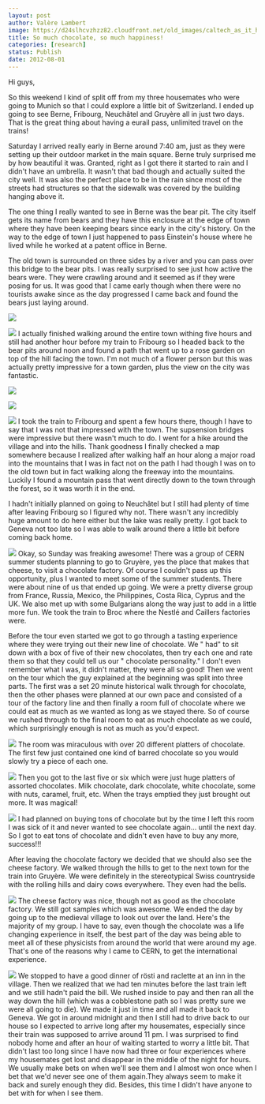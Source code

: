 ```yaml
---
layout: post
author: Valère Lambert
image: https://d24slhcvzhzz82.cloudfront.net/old_images/caltech_as_it_happens/6a0105349b8251970b016768b2915c970b.jpg
title: So much chocolate, so much happiness!   
categories: [research]
status: Publish
date: 2012-08-01
---
```



Hi guys,

So this weekend I kind of split off from my three housemates who were going to Munich so that I could explore a little bit of Switzerland. I ended up going to see Berne, Fribourg, Neuchâtel and Gruyère all in just two days. That is the great thing about having a eurail pass, unlimited travel on the trains!

Saturday I arrived really early in Berne around 7:40 am, just as they were setting up their outdoor market in the main square. Berne truly surprised me by how beautiful it was. Granted, right as I got there it started to rain and I didn't have an umbrella. It wasn't that bad though and actually suited the city well. It was also the perfect place to be in the rain since most of the streets had structures so that the sidewalk was covered by the building hanging above it.

The one thing I really wanted to see in Berne was the bear pit. The city itself gets its name from bears and they have this enclosure at the edge of town where they have been keeping bears since early in the city's history. On the way to the edge of town I just happened to pass Einstein's house where he lived while he worked at a patent office in Berne.

The old town is surrounded on three sides by a river and you can pass over this bridge to the bear pits. I was really surprised to see just how active the bears were. They were crawling around and it seemed as if they were posing for us. It was good that I came early though when there were no tourists awake since as the day progressed I came back and found the bears just laying around.


![](https://d24slhcvzhzz82.cloudfront.net/old_images/caltech_as_it_happens/6a0105349b8251970b016768b29042970b.jpg)


![](https://d24slhcvzhzz82.cloudfront.net/old_images/caltech_as_it_happens/6a0105349b8251970b017616a79036970c.jpg)
I actually finished walking around the entire town withing five hours and still had another hour before my train to Fribourg so I headed back to the bear pits around noon and found a path that went up to a rose garden on top of the hill facing the town. I'm not much of a flower person but this was actually pretty impressive for a town garden, plus the view on the city was fantastic.


![](https://d24slhcvzhzz82.cloudfront.net/old_images/caltech_as_it_happens/6a0105349b8251970b0177438db6e0970d.jpg)


![](https://d24slhcvzhzz82.cloudfront.net/old_images/caltech_as_it_happens/6a0105349b8251970b0177438db622970d.jpg)


![](https://d24slhcvzhzz82.cloudfront.net/old_images/caltech_as_it_happens/6a0105349b8251970b017616a78775970c.jpg)
I took the train to Fribourg and spent a few hours there, though I have to say that I was not that impressed with the town. The supsension bridges were impressive but there wasn't much to do. I went for a hike around the village and into the hills. Thank goodness I finally checked a map somewhere because I realized after walking half an hour along a major road into the mountains that I was in fact not on the path I had though I was on to the old town but in fact walking along the freeway into the mountains. Luckily I found a mountain pass that went directly down to the town through the forest, so it was worth it in the end.

I hadn't initially planned on going to Neuchâtel but I still had plenty of time after leaving Fribourg so I figured why not. There wasn't any incredibly huge amount to do here either but the lake was really pretty. I got back to Geneva not too late so I was able to walk around there a little bit before coming back home.


![](https://d24slhcvzhzz82.cloudfront.net/old_images/caltech_as_it_happens/6a0105349b8251970b016768b28327970b.jpg)
Okay, so Sunday was freaking awesome! There was a group of CERN summer students planning to go to Gruyère, yes the place that makes that cheese, to visit a chocolate factory. Of course I couldn't pass up this opportunity, plus I wanted to meet some of the summer students. There were about nine of us that ended up going. We were a pretty diverse group from France, Russia, Mexico, the Philippines, Costa Rica, Cyprus and the UK. We also met up with some Bulgarians along the way just to add in a little more fun. We took the train to Broc where the Nestlé and Caillers factories were.

Before the tour even started we got to go through a tasting experience where they were trying out their new line of chocolate. We " had" to sit down with a box of five of their new chocolates, then try each one and rate them so that they could tell us our " chocolate personality." I don't even remember what I was, it didn't matter, they were all so good! Then we went on the tour which the guy explained at the beginning was split into three parts. The first was a set 20 minute historical walk through for chocolate, then the other phases were planned at our own pace and consisted of a tour of the factory line and then finally a room full of chocolate where we could eat as much as we wanted as long as we stayed there. So of course we rushed through to the final room to eat as much chocolate as we could, which surprisingly enough is not as much as you'd expect.


![](https://d24slhcvzhzz82.cloudfront.net/old_images/6a0105349b8251970b016768b28327970b-800wi.jpg)
The room was miraculous with over 20 different platters of chocolate. The first few just contained one kind of barred chocolate so you would slowly try a piece of each one.


![](https://d24slhcvzhzz82.cloudfront.net/old_images/caltech_as_it_happens/6a0105349b8251970b017616a784cb970c.jpg)
Then you got to the last five or six which were just huge platters of assorted chocolates. Milk chocolate, dark chocolate, white chocolate, some with nuts, caramel, fruit, etc. When the trays emptied they just brought out more. It was magical!

![](https://d24slhcvzhzz82.cloudfront.net/old_images/caltech_as_it_happens/6a0105349b8251970b016768b28223970b.jpg)
I had planned on buying tons of chocolate but by the time I left this room I was sick of it and never wanted to see chocolate again... until the next day. So I got to eat tons of chocolate and didn't even have to buy any more, success!!!

After leaving the chocolate factory we decided that we should also see the cheese factory. We walked through the hills to get to the next town for the train into Gruyère. We were definitely in the stereotypical Swiss countryside with the rolling hills and dairy cows everywhere. They even had the bells.


![](https://d24slhcvzhzz82.cloudfront.net/old_images/caltech_as_it_happens/6a0105349b8251970b016768b2817d970b.jpg)
The cheese factory was nice, though not as good as the chocolate factory. We still got samples which was awesome. We ended the day by going up to the medieval village to look out over the land. Here's the majority of my group. I have to say, even though the chocolate was a life changing experience in itself, the best part of the day was being able to meet all of these physicists from around the world that were around my age. That's one of the reasons why I came to CERN, to get the international experience.


![](https://d24slhcvzhzz82.cloudfront.net/old_images/caltech_as_it_happens/6a0105349b8251970b016768b280f5970b.jpg)
We stopped to have a good dinner of rösti and raclette at an inn in the village. Then we realized that we had ten minutes before the last train left and we still hadn't paid the bill. We rushed inside to pay and then ran all the way down the hill (which was a cobblestone path so I was pretty sure we were all going to die). We made it just in time and all made it back to Geneva. We got in around midnight and then I still had to drive back to our house so I expected to arrive long after my housemates, especially since their train was supposed to arrive around 11 pm. I was surprised to find nobody home and after an hour of waiting started to worry a little bit. That didn't last too long since I have now had three or four experiences where my housemates get lost and disappear in the middle of the night for hours. We usually make bets on when we'll see them and I almost won once when I bet that we'd never see one of them again.They always seem to make it back and surely enough they did. Besides, this time I didn't have anyone to bet with for when I see them.

